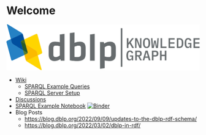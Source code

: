 

# Welcome

<img src="dblp-kg.png" width="557px" />

- [Wiki](https://github.com/dozed/test/wiki)
  - [SPARQL Example Queries](https://github.com/dozed/test/wiki/SPARQL-Queries)
  - [SPARQL Server Setup](https://github.com/dozed/test/wiki/SPARQL-Server-Setup)
- [Discussions](https://github.com/dozed/test/discussions)
- [SPARQL Example Notebook](https://github.com/dozed/test/blob/main/sparql-example.ipynb) [![Binder](https://mybinder.org/badge_logo.svg)](https://mybinder.org/v2/gh/dozed/test/HEAD?labpath=sparql-example.ipynb)
- Blog Posts
  - <https://blog.dblp.org/2022/09/09/updates-to-the-dblp-rdf-schema/>
  - <https://blog.dblp.org/2022/03/02/dblp-in-rdf/>
